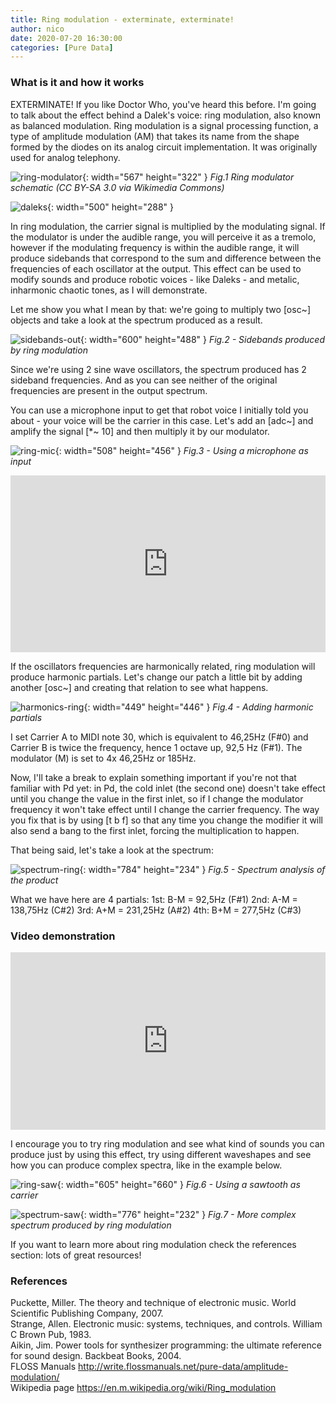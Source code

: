 ```yaml
---
title: Ring modulation - exterminate, exterminate!
author: nico
date: 2020-07-20 16:30:00
categories: [Pure Data]
---
```

<style>
/* Video container */
.video-container {
  text-align: center;
  position: relative;
  padding-bottom: 56.25%; /* Maintain aspect ratio (16:9) */
  height: 0;
  overflow: hidden;
}

/* Responsive video iframe */
.video-container iframe {
  position: absolute;
  top: 0;
  left: 0;
  width: 100%;
  height: 100%;
}

/* Mobile responsiveness */
@media (max-width: 767px) {
  .video-container {
    padding-bottom: 75%; /* Adjust the aspect ratio for mobile */
  }
}
</style>


### What is it and how it works

EXTERMINATE! If you like Doctor Who, you've heard this before. I'm going to talk about the effect behind a Dalek's voice: ring modulation, also known as balanced modulation. Ring modulation is a signal processing function, a type of amplitude modulation (AM) that takes its name from the shape formed by the diodes on its analog circuit implementation. It was originally used for analog telephony.

![ring-modulator](https://raw.githubusercontent.com/nico-audio/nico-audio.github.io/main/_posts/img/RingModulation/Fig1_Ring_Modulator.png){: width="567" height="322" }
_Fig.1 Ring modulator schematic (CC BY-SA 3.0 via Wikimedia Commons)_

![daleks](https://raw.githubusercontent.com/nico-audio/nico-audio.github.io/main/_posts/img/RingModulation/Daleks_tumblr_mcyszapmEg1rucjjm.gif){: width="500" height="288" }

In ring modulation, the carrier signal is multiplied by the modulating signal. If the modulator is under the audible range, you will perceive it as a tremolo, however if the modulating frequency is within the audible range, it will produce sidebands that correspond to the sum and difference between the frequencies of each oscillator at the output. This effect can be used to modify sounds and produce robotic voices - like Daleks - and metalic, inharmonic chaotic tones, as I will demonstrate.

Let me show you what I mean by that: we're going to multiply two [osc~] objects and take a look at the spectrum produced as a result.

![sidebands-out](https://raw.githubusercontent.com/nico-audio/nico-audio.github.io/main/_posts/img/RingModulation/Fig2_output-ring-2.jpg){: width="600" height="488" }
_Fig.2 - Sidebands produced by ring modulation_

Since we're using 2 sine wave oscillators, the spectrum produced has 2 sideband frequencies. And as you can see neither of the original frequencies are present in the output spectrum.

You can use a microphone input to get that robot voice I initially told you about - your voice will be the carrier in this case. Let's add an [adc~] and amplify the signal [\*~ 10] and then multiply it by our modulator.

![ring-mic](https://raw.githubusercontent.com/nico-audio/nico-audio.github.io/main/_posts/img/RingModulation/Fig3_micinput.png){: width="508" height="456" }
_Fig.3 - Using a microphone as input_

<div class="video-container">
  <iframe width="560" height="315" src="https://www.youtube.com/embed/QRWfme9x4-Y" frameborder="0" allow="accelerometer; autoplay; encrypted-media; gyroscope; picture-in-picture" allowfullscreen></iframe>
</div>


If the oscillators frequencies are harmonically related, ring modulation will produce harmonic partials. Let's change our patch a little bit by adding another [osc~] and creating that relation to see what happens.

![harmonics-ring](https://raw.githubusercontent.com/nico-audio/nico-audio.github.io/main/_posts/img/RingModulation/Fig4_harmonics-ring-3.JPG){: width="449" height="446" }
_Fig.4 - Adding harmonic partials_

I set Carrier A to MIDI note 30, which is equivalent to 46,25Hz (F#0) and Carrier B is twice the frequency, hence 1 octave up, 92,5 Hz (F#1). The modulator (M) is set to 4x 46,25Hz or 185Hz.

Now, I'll take a break to explain something important if you're not that familiar with Pd yet: in Pd, the cold inlet (the second one) doesn't take effect until you change the value in the first inlet, so if I change the modulator frequency it won't take effect until I change the carrier frequency. The way you fix that is by using [t b f] so that any time you change the modifier it will also send a bang to the first inlet, forcing the multiplication to happen.

That being said, let's take a look at the spectrum:

![spectrum-ring](https://raw.githubusercontent.com/nico-audio/nico-audio.github.io/main/_posts/img/RingModulation/Fig5_harmonic-f-spectrum.JPG){: width="784" height="234" }
_Fig.5 - Spectrum analysis of the product_

What we have here are 4 partials:
1st: B-M = 92,5Hz (F#1)
2nd: A-M = 138,75Hz (C#2)
3rd: A+M = 231,25Hz (A#2)
4th: B+M = 277,5Hz (C#3)

### Video demonstration

<div class="video-container">
  <iframe width="560" height="315" src="https://www.youtube.com/embed/iMHrhy161YA" frameborder="0" allow="accelerometer; autoplay; encrypted-media; gyroscope; picture-in-picture" allowfullscreen></iframe>
</div>

I encourage you to try ring modulation and see what kind of sounds you can produce just by using this effect, try using different waveshapes and see how you can produce complex spectra, like in the example below.

![ring-saw](https://raw.githubusercontent.com/nico-audio/nico-audio.github.io/main/_posts/img/RingModulation/Fig6_ring-saw.JPG){: width="605" height="660" }
_Fig.6 - Using a sawtooth as carrier_

![spectrum-saw](https://raw.githubusercontent.com/nico-audio/nico-audio.github.io/main/_posts/img/RingModulation/Fig7_saw-ring-spec.JPG){: width="776" height="232" }
_Fig.7 - More complex spectrum produced by ring modulation_

If you want to learn more about ring modulation check the references section: lots of great resources!


### References

Puckette, Miller. The theory and technique of electronic music. World Scientific Publishing Company, 2007.\
Strange, Allen. Electronic music: systems, techniques, and controls. William C Brown Pub, 1983.\
Aikin, Jim. Power tools for synthesizer programming: the ultimate reference for sound design. Backbeat Books, 2004.\
FLOSS Manuals <http://write.flossmanuals.net/pure-data/amplitude-modulation/>\
Wikipedia page <https://en.m.wikipedia.org/wiki/Ring_modulation>
